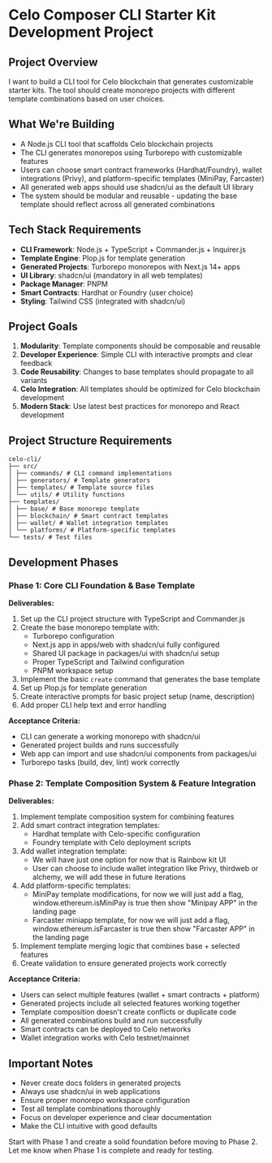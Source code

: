 # Celo Composer CLI Starter Kit Development Project

## Project Overview

I want to build a CLI tool for Celo blockchain that generates customizable starter kits. The tool should create monorepo projects with different template combinations based on user choices.

## What We're Building

- A Node.js CLI tool that scaffolds Celo blockchain projects
- The CLI generates monorepos using Turborepo with customizable features
- Users can choose smart contract frameworks (Hardhat/Foundry), wallet integrations (Privy), and platform-specific templates (MiniPay, Farcaster)
- All generated web apps should use shadcn/ui as the default UI library
- The system should be modular and reusable - updating the base template should reflect across all generated combinations

## Tech Stack Requirements

- **CLI Framework**: Node.js + TypeScript + Commander.js + Inquirer.js
- **Template Engine**: Plop.js for template generation
- **Generated Projects**: Turborepo monorepos with Next.js 14+ apps
- **UI Library**: shadcn/ui (mandatory in all web templates)
- **Package Manager**: PNPM
- **Smart Contracts**: Hardhat or Foundry (user choice)
- **Styling**: Tailwind CSS (integrated with shadcn/ui)

## Project Goals

1. **Modularity**: Template components should be composable and reusable
2. **Developer Experience**: Simple CLI with interactive prompts and clear feedback
3. **Code Reusability**: Changes to base templates should propagate to all variants
4. **Celo Integration**: All templates should be optimized for Celo blockchain development
5. **Modern Stack**: Use latest best practices for monorepo and React development

## Project Structure Requirements

```
celo-cli/
├── src/
│ ├── commands/ # CLI command implementations
│ ├── generators/ # Template generators
│ ├── templates/ # Template source files
│ └── utils/ # Utility functions
├── templates/
│ ├── base/ # Base monorepo template
│ ├── blockchain/ # Smart contract templates
│ ├── wallet/ # Wallet integration templates
│ └── platforms/ # Platform-specific templates
└── tests/ # Test files
```

## Development Phases

### Phase 1: Core CLI Foundation & Base Template

**Deliverables:**

1. Set up the CLI project structure with TypeScript and Commander.js
2. Create the base monorepo template with:
   - Turborepo configuration
   - Next.js app in apps/web with shadcn/ui fully configured
   - Shared UI package in packages/ui with shadcn/ui setup
   - Proper TypeScript and Tailwind configuration
   - PNPM workspace setup
3. Implement the basic `create` command that generates the base template
4. Set up Plop.js for template generation
5. Create interactive prompts for basic project setup (name, description)
6. Add proper CLI help text and error handling

**Acceptance Criteria:**

- CLI can generate a working monorepo with shadcn/ui
- Generated project builds and runs successfully
- Web app can import and use shadcn/ui components from packages/ui
- Turborepo tasks (build, dev, lint) work correctly

### Phase 2: Template Composition System & Feature Integration

**Deliverables:**

1. Implement template composition system for combining features
2. Add smart contract integration templates:
   - Hardhat template with Celo-specific configuration
   - Foundry template with Celo deployment scripts
3. Add wallet integration template:
   - We will have just one option for now that is Rainbow kit UI
   - User can choose to include wallet integration like Privy, thirdweb or alchemy, we will add these in future iterations
4. Add platform-specific templates:
   - MiniPay template modifications, for now we will just add a flag, window.ethereum.isMiniPay is true then show "Minipay APP" in the landing page
   - Farcaster miniapp template, for now we will just add a flag, window.ethereum.isFarcaster is true then show "Farcaster APP" in the landing page
5. Implement template merging logic that combines base + selected features
6. Create validation to ensure generated projects work correctly

**Acceptance Criteria:**

- Users can select multiple features (wallet + smart contracts + platform)
- Generated projects include all selected features working together
- Template composition doesn't create conflicts or duplicate code
- All generated combinations build and run successfully
- Smart contracts can be deployed to Celo networks
- Wallet integration works with Celo testnet/mainnet

## Important Notes

- Never create docs folders in generated projects
- Always use shadcn/ui in web applications
- Ensure proper monorepo workspace configuration
- Test all template combinations thoroughly
- Focus on developer experience and clear documentation
- Make the CLI intuitive with good defaults

Start with Phase 1 and create a solid foundation before moving to Phase 2. Let me know when Phase 1 is complete and ready for testing.
